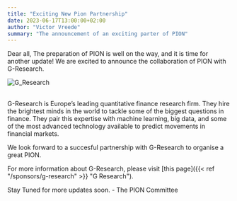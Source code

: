 ```yaml
---
title: "Exciting New Pion Partnership"
date: 2023-06-17T13:00:00+02:00
author: "Victor Vreede"
summary: "The announcement of an exciting parter of PION"
---
```


Dear all,
The preparation of PION is well on the way, and it is time for another update! We are excited to announce the collaboration of PION with G-Research.
<br>

![G_Research](/img/logo/G_Research.png)

<br>G-Research is Europe’s leading quantitative finance research firm. They hire the brightest minds in the world to tackle some of the biggest questions in finance. They pair this expertise with machine learning, big data, and some of the most advanced technology available to predict movements in financial markets.

We look forward to a succesful partnership with G-Research to organise a great PION.

For more information about G-Research, please visit [this page]({{< ref "/sponsors/g-research" >}} "G Research"). 
<br>

Stay Tuned for more updates soon.
 \- The PION Committee
